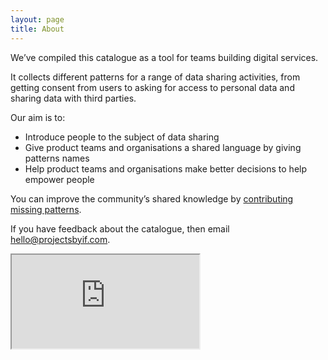 ```yaml
---
layout: page
title: About
---
```


We’ve compiled this catalogue as a tool for teams building digital services.

It collects different patterns for a range of data sharing activities, from getting consent from users to asking for access to personal data and sharing data with third parties.

<p style="margin-bottom: 5px;">Our aim is to:</p>

- Introduce people to the subject of data sharing
- Give product teams and organisations a shared language by giving patterns names
- Help product teams and organisations make better decisions to help empower people

You can improve the community’s shared knowledge by [contributing missing patterns](/contribute).

If you have feedback about the catalogue, then email [hello@projectsbyif.com](mailto:hello@projectsbyif.com).

<div class="iframe-container">
  <!-- Removed frameborder RE: deprecated in HTML5 -->
  <iframe src="https://player.vimeo.com/video/231723090" webkitallowfullscreen mozallowfullscreen msallowfullscreen allowfullscreen></iframe>
</div>

